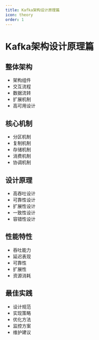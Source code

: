 ```yaml
---
title: Kafka架构设计原理篇
icon: theory
order: 1
---
```


# Kafka架构设计原理篇

## 整体架构
- 架构组件
- 交互流程
- 数据流转
- 扩展机制
- 高可用设计

## 核心机制
- 分区机制
- 复制机制
- 存储机制
- 消费机制
- 协调机制

## 设计原理
- 高吞吐设计
- 可靠性设计
- 扩展性设计
- 一致性设计
- 容错性设计

## 性能特性
- 吞吐能力
- 延迟表现
- 可靠性
- 扩展性
- 资源消耗

## 最佳实践
- 设计规范
- 实现策略
- 优化方法
- 监控方案
- 维护建议
